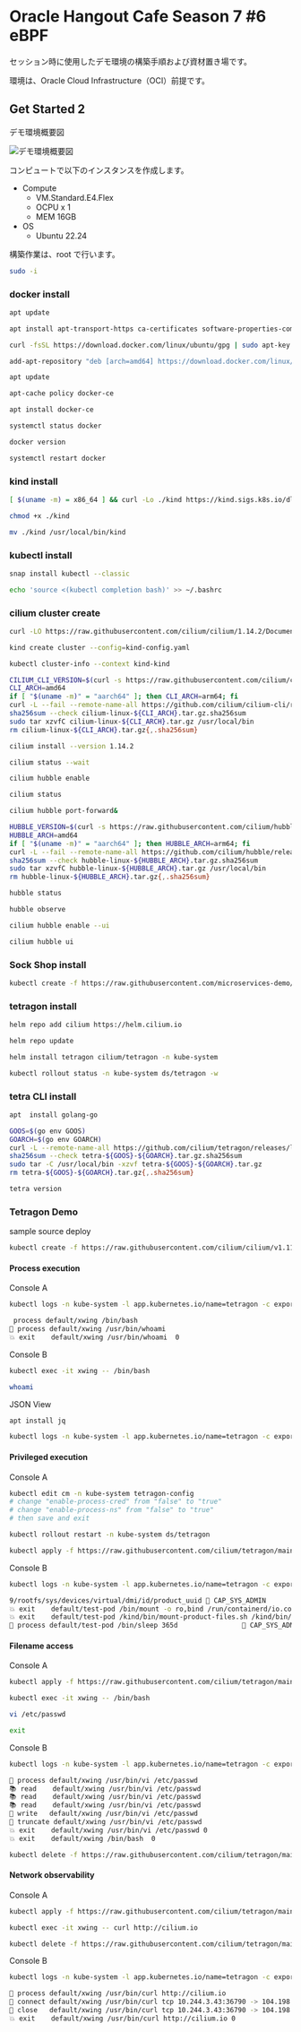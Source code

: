 
# Oracle Hangout Cafe Season 7 #6 eBPF

セッション時に使用したデモ環境の構築手順および資材置き場です。

環境は、Oracle Cloud Infrastructure（OCI）前提です。

## Get Started 2

デモ環境概要図

![デモ環境概要図](images/01.png)

コンピュートで以下のインスタンスを作成します。

- Compute
  - VM.Standard.E4.Flex
  - OCPU x 1
  - MEM 16GB
- OS
  - Ubuntu 22.24

構築作業は、root で行います。

```sh
sudo -i
```

### docker install

```sh
apt update
```

```sh
apt install apt-transport-https ca-certificates software-properties-common
```

```sh
curl -fsSL https://download.docker.com/linux/ubuntu/gpg | sudo apt-key add -
```

```sh
add-apt-repository "deb [arch=amd64] https://download.docker.com/linux/ubuntu focal stable"
```

```sh
apt update
```

```sh
apt-cache policy docker-ce
```

```sh
apt install docker-ce
```

```sh
systemctl status docker
```

```sh
docker version
```

```sh
systemctl restart docker
```

### kind install

```sh
[ $(uname -m) = x86_64 ] && curl -Lo ./kind https://kind.sigs.k8s.io/dl/v0.20.0/kind-linux-amd64
```

```sh
chmod +x ./kind
```

```sh
mv ./kind /usr/local/bin/kind
```

### kubectl install

```sh
snap install kubectl --classic
```

```sh
echo 'source <(kubectl completion bash)' >> ~/.bashrc
```

### cilium cluster create

```sh
curl -LO https://raw.githubusercontent.com/cilium/cilium/1.14.2/Documentation/installation/kind-config.yaml
```

```sh
kind create cluster --config=kind-config.yaml
```

```sh
kubectl cluster-info --context kind-kind
```

```sh
CILIUM_CLI_VERSION=$(curl -s https://raw.githubusercontent.com/cilium/cilium-cli/main/stable.txt)
CLI_ARCH=amd64
if [ "$(uname -m)" = "aarch64" ]; then CLI_ARCH=arm64; fi
curl -L --fail --remote-name-all https://github.com/cilium/cilium-cli/releases/download/${CILIUM_CLI_VERSION}/cilium-linux-${CLI_ARCH}.tar.gz{,.sha256sum}
sha256sum --check cilium-linux-${CLI_ARCH}.tar.gz.sha256sum
sudo tar xzvfC cilium-linux-${CLI_ARCH}.tar.gz /usr/local/bin
rm cilium-linux-${CLI_ARCH}.tar.gz{,.sha256sum}
```

```sh
cilium install --version 1.14.2
```

```sh
cilium status --wait
```

```sh
cilium hubble enable
```

```sh
cilium status
```

```sh
cilium hubble port-forward&
```

```sh
HUBBLE_VERSION=$(curl -s https://raw.githubusercontent.com/cilium/hubble/master/stable.txt)
HUBBLE_ARCH=amd64
if [ "$(uname -m)" = "aarch64" ]; then HUBBLE_ARCH=arm64; fi
curl -L --fail --remote-name-all https://github.com/cilium/hubble/releases/download/$HUBBLE_VERSION/hubble-linux-${HUBBLE_ARCH}.tar.gz{,.sha256sum}
sha256sum --check hubble-linux-${HUBBLE_ARCH}.tar.gz.sha256sum
sudo tar xzvfC hubble-linux-${HUBBLE_ARCH}.tar.gz /usr/local/bin
rm hubble-linux-${HUBBLE_ARCH}.tar.gz{,.sha256sum}
```

```sh
hubble status
```

```sh
hubble observe
```

```sh
cilium hubble enable --ui
```

```sh
cilium hubble ui
```

### Sock Shop install

```sh
kubectl create -f https://raw.githubusercontent.com/microservices-demo/microservices-demo/master/deploy/kubernetes/complete-demo.yaml
```

### tetragon install

```sh
helm repo add cilium https://helm.cilium.io
```
```sh
helm repo update
```
```sh
helm install tetragon cilium/tetragon -n kube-system
```
```sh
kubectl rollout status -n kube-system ds/tetragon -w
```

### tetra CLI install

```sh
apt  install golang-go
```

```sh
GOOS=$(go env GOOS)
GOARCH=$(go env GOARCH)
curl -L --remote-name-all https://github.com/cilium/tetragon/releases/latest/download/tetra-${GOOS}-${GOARCH}.tar.gz{,.sha256sum}
sha256sum --check tetra-${GOOS}-${GOARCH}.tar.gz.sha256sum
sudo tar -C /usr/local/bin -xzvf tetra-${GOOS}-${GOARCH}.tar.gz
rm tetra-${GOOS}-${GOARCH}.tar.gz{,.sha256sum}
```

```sh
tetra version
```

### Tetragon Demo

sample source deploy
```sh
kubectl create -f https://raw.githubusercontent.com/cilium/cilium/v1.11/examples/minikube/http-sw-app.yaml
```

#### Process execution

Console A

```sh
kubectl logs -n kube-system -l app.kubernetes.io/name=tetragon -c export-stdout -f | tetra getevents -o compact --namespace default --pod xwing
```
```sh
 process default/xwing /bin/bash
🚀 process default/xwing /usr/bin/whoami
💥 exit    default/xwing /usr/bin/whoami  0
```

Console B

```sh
kubectl exec -it xwing -- /bin/bash
```
```sh
whoami
```

JSON View

```sh
apt install jq
```
```sh
kubectl logs -n kube-system -l app.kubernetes.io/name=tetragon -c export-stdout -f | jq 'select(.process_exec.process.pod.name=="xwing" or .process_exit.process.pod.name=="xwing")'
```

#### Privileged execution

Console A

```sh
kubectl edit cm -n kube-system tetragon-config
# change "enable-process-cred" from "false" to "true"
# change "enable-process-ns" from "false" to "true"
# then save and exit
```

```sh
kubectl rollout restart -n kube-system ds/tetragon
```

```sh
kubectl apply -f https://raw.githubusercontent.com/cilium/tetragon/main/testdata/specs/testpod.yaml
```

Console B

```sh
kubectl logs -n kube-system -l app.kubernetes.io/name=tetragon -c export-stdout -f | tetra getevents -o compact --namespace default --pod test-pod
```
```sh
9/rootfs/sys/devices/virtual/dmi/id/product_uuid 🛑 CAP_SYS_ADMIN
💥 exit    default/test-pod /bin/mount -o ro,bind /run/containerd/io.containerd.runtime.v2.task/k8s.io/5ab17b591d4e679d2b9ba3861b8960c9fd73c2e0d2e097e556dc30921c2093e9/rootfs/product_uuid /run/containerd/io.containerd.runtime.v2.task/k8s.io/5ab17b591d4e679d2b9ba3861b8960c9fd73c2e0d2e097e556dc30921c2093e9/rootfs/sys/devices/virtual/dmi/id/product_uuid 0 🛑 CAP_SYS_ADMIN
💥 exit    default/test-pod /kind/bin/mount-product-files.sh /kind/bin/mount-product-files.sh 0 🛑 CAP_SYS_ADMIN
🚀 process default/test-pod /bin/sleep 365d                🛑 CAP_SYS_ADMIN
```

#### Filename access

Console A

```sh
kubectl apply -f https://raw.githubusercontent.com/cilium/tetragon/main/examples/tracingpolicy/filename_monitoring.yaml
```

```sh
kubectl exec -it xwing -- /bin/bash
```
```sh
vi /etc/passwd
```
```sh
exit
```

Console B

```sh
kubectl logs -n kube-system -l app.kubernetes.io/name=tetragon -c export-stdout -f | tetra getevents -o compact --namespace default --pod xwing
```
```sh
🚀 process default/xwing /usr/bin/vi /etc/passwd                          
📚 read    default/xwing /usr/bin/vi /etc/passwd                          
📚 read    default/xwing /usr/bin/vi /etc/passwd                          
📚 read    default/xwing /usr/bin/vi /etc/passwd                          
📝 write   default/xwing /usr/bin/vi /etc/passwd                          
📝 truncate default/xwing /usr/bin/vi /etc/passwd                         
💥 exit    default/xwing /usr/bin/vi /etc/passwd 0
💥 exit    default/xwing /bin/bash  0
```

```sh
kubectl delete -f https://raw.githubusercontent.com/cilium/tetragon/main/examples/tracingpolicy/filename_monitoring.yaml
```

#### Network observability

Console A

```sh
kubectl apply -f https://raw.githubusercontent.com/cilium/tetragon/main/examples/tracingpolicy/tcp-connect.yaml
```

```sh
kubectl exec -it xwing -- curl http://cilium.io
```

```sh
kubectl delete -f https://raw.githubusercontent.com/cilium/tetragon/main/examples/tracingpolicy/tcp-connect.yaml
```

Console B

```sh
kubectl logs -n kube-system -l app.kubernetes.io/name=tetragon -c export-stdout -f | tetra getevents -o compact --namespace default --pod xwing
```
```sh
🚀 process default/xwing /usr/bin/curl http://cilium.io                   
🔌 connect default/xwing /usr/bin/curl tcp 10.244.3.43:36790 -> 104.198.14.52:80 
🧹 close   default/xwing /usr/bin/curl tcp 10.244.3.43:36790 -> 104.198.14.52:80 
💥 exit    default/xwing /usr/bin/curl http://cilium.io 0
```